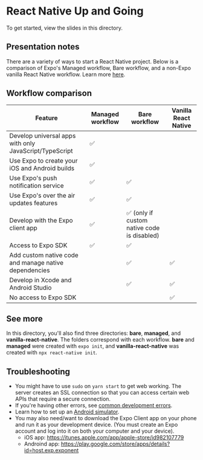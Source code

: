 # React Native Up and Going

To get started, view the slides in this directory.

## Presentation notes

There are a variety of ways to start a React Native project. Below is a comparison of Expo's Managed workflow, Bare workflow, and a non-Expo vanilla React Native workflow. Learn more [here](https://docs.expo.io/introduction/managed-vs-bare/).

## Workflow comparison

| Feature                                                | Managed workflow | Bare workflow                               | Vanilla React Native |
| ------------------------------------------------------ | ---------------- | ------------------------------------------- | -------------------- |
| Develop universal apps with only JavaScript/TypeScript | ✅               |                                             |                      |
| Use Expo to create your iOS and Android builds         | ✅               |                                             |                      |
| Use Expo's push notification service                   | ✅               | ✅                                          |                      |
| Use Expo's over the air updates features               | ✅               | ✅                                          |                      |
| Develop with the Expo client app                       | ✅               | ✅ (only if custom native code is disabled) |                      |
| Access to Expo SDK                                     | ✅               | ✅                                          |                      |
| Add custom native code and manage native dependencies  |                  | ✅                                          | ✅                   |
| Develop in Xcode and Android Studio                    |                  | ✅                                          | ✅                   |
| No access to Expo SDK                                  |                  |                                             | ✅                   |

## See more

In this directory, you'll also find three directories: **bare**, **managed**, and **vanilla-react-native**. The folders correspond with each workflow. **bare** and **managed** were created with `expo init`, and **vanilla-react-native** was created with `npx react-native init`.

## Troubleshooting

- You might have to use `sudo` on `yarn start` to get web working. The server creates an SSL connection so that you can access certain web APIs that require a secure connection.
- If you're having other errors, see [common development errors](https://docs.expo.io/workflow/common-development-errors/).
- Learn how to set up an [Android simulator](https://docs.expo.io/workflow/android-studio-emulator/).
- You may also need/want to download the Expo Client app on your phone and run it as your development device. (You must create an Expo account and log into it on both your computer and your device).
  - iOS app: https://itunes.apple.com/app/apple-store/id982107779
  - Androind app: https://play.google.com/store/apps/details?id=host.exp.exponent
